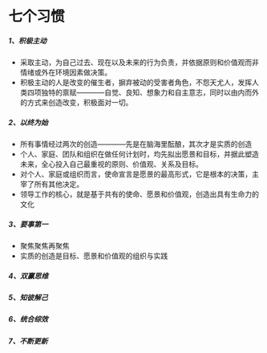 # 七个习惯
##### 1、积极主动

* 采取主动，为自己过去、现在以及未来的行为负责，并依据原则和价值观而非情绪或外在环境因素做决策。
* 积极主动的人是改变的催生者，摒弃被动的受害者角色，不怨天尤人，发挥人类四项独特的禀赋————自觉、良知、想象力和自主意志，同时以由内而外的方式来创造改变，积极面对一切。

##### 2、以终为始
* 所有事情经过两次的创造————先是在脑海里酝酿，其次才是实质的创造
* 个人、家庭、团队和组织在做任何计划时，均先拟出愿景和目标，并据此塑造未来，全心投入自己最重视的原则、价值观、关系及目标。
* 对个人、家庭或组织而言，使命宣言是愿景的最高形式，它是根本的决策，主宰了所有其他决定。
* 领导工作的核心，就是基于共有的使命、愿景和价值观，创造出具有生命力的文化

##### 3、要事第一
* 聚焦聚焦再聚焦
* 实质的创造是目标、愿景和价值观的组织与实践

##### 4、双赢思维
##### 5、知彼解己
##### 6、统合综效
##### 7、不断更新
